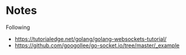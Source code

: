 # Notes

Following

- https://tutorialedge.net/golang/golang-websockets-tutorial/
- https://github.com/googollee/go-socket.io/tree/master/_example
